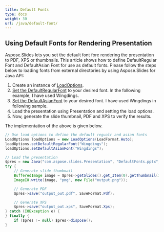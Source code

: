 ```yaml
---
title: Default Fonts
type: docs
weight: 30
url: /java/default-font/
---
```



## **Using Default Fonts for Rendering Presentation**
Aspose.Slides lets you set the default font fore rendering the presentation to PDF, XPS or thumbnails. This article shows how to define DefaultRegular
Font and DefaultAsian Font for use as default fonts. Please follow the steps below to loading fonts from external directories by using Aspose.Slides for Java API:

1. Create an instance of [LoadOptions](https://apireference.aspose.com/slides/java/com.aspose.slides/LoadOptions).
1. [Set the DefaultRegularFont](https://apireference.aspose.com/slides/java/com.aspose.slides/LoadOptions#setDefaultRegularFont-java.lang.String-) to your desired font. In the following example, I have used Wingdings.
1. [Set the DefaultAsianFont](https://apireference.aspose.com/slides/java/com.aspose.slides/LoadOptions#setDefaultAsianFont-java.lang.String-) to your desired font. I have used Wingdings in following sample.
1. Load the presentation using Presentation and setting the load options.
1. Now, generate the slide thumbnail, PDF and XPS to verify the results.

The implementation of the above is given below.

```java
// Use load options to define the default regualr and asian fonts
LoadOptions loadOptions = new LoadOptions(LoadFormat.Auto);
loadOptions.setDefaultRegularFont("Wingdings");
loadOptions.setDefaultAsianFont("Wingdings");

// Load the presentation
$pres = new Java("com.aspose.slides.Presentation", "DefaultFonts.pptx", loadOptions);
try {
    // Generate slide thumbnail
    BufferedImage image = $pres->getSlides().get_Item(0).getThumbnail(1, 1);
    ImageIO.write(image, "png", new File("output.png"));

    // Generate PDF
    $pres->save("output_out.pdf", SaveFormat.Pdf);

    // Generate XPS
    $pres->save("output_out.xps", SaveFormat.Xps);
} catch (IOException e) {
} finally {
    if ($pres != null) $pres->dispose();
}
```

